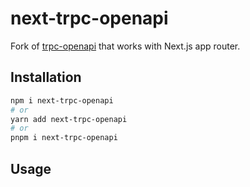 # next-trpc-openapi

Fork of [trpc-openapi](https://github.com/jlalmes/trpc-openapi) that works with Next.js app router.

## Installation

```bash
npm i next-trpc-openapi
# or
yarn add next-trpc-openapi
# or
pnpm i next-trpc-openapi
```

## Usage

```tsx

```
